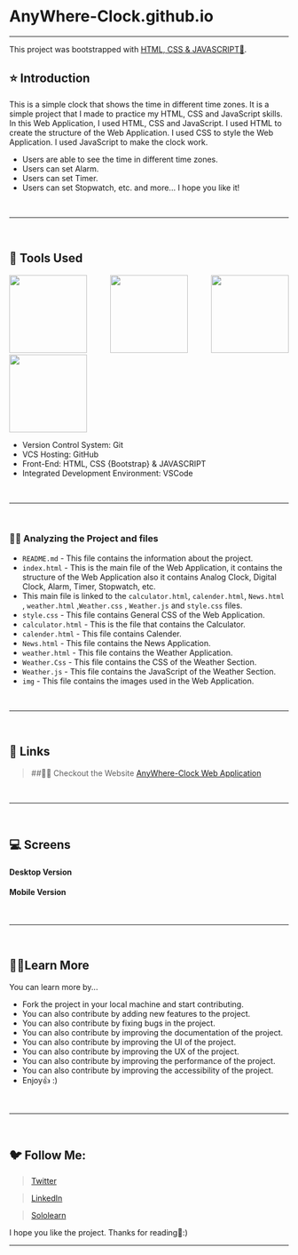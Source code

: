 <!-- Created by ★ Hemant ★ -->
# AnyWhere-Clock.github.io
<hr/>

This project was bootstrapped with [HTML, CSS & JAVASCRIPT🚀](https://github.com/facebook/create-react-app).
<br/>

## ⭐ Introduction

This is a simple clock that shows the time in different time zones. It is a simple project that I made to practice my HTML, CSS and JavaScript skills.
<br/>
In this Web Application, I used HTML, CSS and JavaScript. I used HTML to create the structure of the Web Application. I used CSS to style the Web Application. I used JavaScript to make the clock work.

- Users are able to see the time in different time zones.
- Users can set Alarm.
- Users can set Timer.
- Users can set Stopwatch, etc.
and more...
I hope you like it!
<br/>
<hr/>
<br/>

## 🔨 Tools Used

<p align="justify">
<img height="140" width="140" src="https://www.w3.org/html/logo/downloads/HTML5_Logo_256.png">
<img height="140" width="140" src="https://logodix.com/logo/470309.png">
<img height="140" width="140" src="https://cdn-icons-png.flaticon.com/512/5968/5968292.png">
<img height="140" width="140" src="https://code.visualstudio.com/assets/apple-touch-icon.png">
</p>

-  Version Control System: Git
-  VCS Hosting: GitHub
-  Front-End: HTML, CSS {Bootstrap} & JAVASCRIPT
-  Integrated Development Environment: VSCode
<br/>
<hr/>
<br/>

### 👨‍💻 Analyzing the Project and files

- `README.md` - This file contains the information about the project.
- `index.html` - This is the main file of the Web Application, it contains the structure of the Web Application also it contains Analog Clock, Digital Clock, Alarm, Timer, Stopwatch, etc.
- This main file is linked to the `calculator.html`, `calender.html`, `News.html` , `weather.html` ,`Weather.css` , `Weather.js` and `style.css` files.
- `style.css` - This file contains General CSS of the Web Application.
- `calculator.html` - This is the file that contains the Calculator.
- `calender.html` - This file contains Calender.
- `News.html` - This file contains the News Application.
- `weather.html` - This file contains the Weather Application.
- `Weather.Css` - This file contains the CSS of the Weather Section.
- `Weather.js` - This file contains the JavaScript of the Weather Section.
- `img` - This file contains the images used in the Web Application.
<br/>
<hr/>
<br/>

## 🔗 Links

> ##💁‍♂️ Checkout the Website [AnyWhere-Clock Web Application](https://hemantk1234.github.io/Simple_Music_App.github.io/)
>

<br/>
<hr/>
<br/>

## 💻 Screens

#### Desktop Version

#### Mobile Version

<br/>
<hr/>
<br/>

## 🧑‍💻Learn More

You can learn more by...
- Fork the project in your local machine and start contributing.
- You can also contribute by adding new features to the project.
- You can also contribute by fixing bugs in the project.
- You can also contribute by improving the documentation of the project.
- You can also contribute by improving the UI of the project.
- You can also contribute by improving the UX of the project.
- You can also contribute by improving the performance of the project.
- You can also contribute by improving the accessibility of the project.
- Enjoy👍 :)
<br/>
<hr/>
<br/>

## 🐦 Follow Me:

> [Twitter](https://twitter.com/HemantkEtc116)

> [LinkedIn](https://www.linkedin.com/in/hemant-kumbhalkar-87393b235/)

> [Sololearn](https://www.sololearn.com/profile/24572821)

I hope you like the project. Thanks for reading🙋:)

<hr/>
</hr>
<br/>